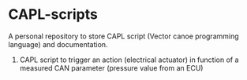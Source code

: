 # CAPL-scripts
A personal repository to store CAPL script (Vector canoe programming language) and documentation.
1. CAPL script to trigger an action (electrical actuator) in function of a measured CAN parameter (pressure value from an ECU)
